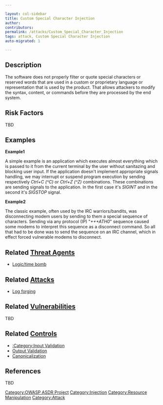 ```yaml
---

layout: col-sidebar
title: Custom Special Character Injection
author: 
contributors: 
permalink: /attacks/Custom_Special_Character_Injection
tags: attack, Custom Special Character Injection
auto-migrated: 1

---
```


## Description

The software does not properly filter or quote special characters or
reserved words that are used in a custom or proprietary language or
representation that is used by the product. That allows attackers to
modify the syntax, content, or commands before they are processed by the
end system.

## Risk Factors

TBD

## Examples

**Example1**

A simple example is an application which executes almost everything
which is passed to it from the current terminal by the user without
sanitazing and blocking user input. If the application doesn't implement
appropriate signals handling, we may interrupt or suspend program
execution by sending respectively *Ctrl+C (^C)* or *Ctrl+Z (^Z)*
combinations. These combinations are sending signals to the application.
In the first case it's *SIGINT* and in the second it's *SIGSTOP* signal.

**Example2**

The classic example, often used by the IRC warriors/bandits, was
disconnecting modem users by sending to them a special sequence of
characters. Sending via any protocol (IP) "*+++ATH0*" sequence caused
some modems to interpret this sequence as a disconnect command. So all
that had to be done was to send the sequence on an IRC channel, which in
effect forced vulnerable modems to disconnect.

## Related [Threat Agents](Threat_Agents "wikilink")

  - [Logic/time bomb](Logic/time_bomb "wikilink")

## Related [Attacks](Attacks "wikilink")

  - [Log forging](Log_forging "wikilink")

## Related [Vulnerabilities](Vulnerabilities "wikilink")

TBD

## Related [Controls](Controls "wikilink")

  - [:Category:Input Validation](:Category:Input_Validation "wikilink")
  - [Output Validation](Output_Validation "wikilink")
  - [Canonicalization](Canonicalization "wikilink")

## References

TBD

[Category:OWASP ASDR Project](Category:OWASP_ASDR_Project "wikilink")
[Category:Injection](Category:Injection "wikilink") [Category:Resource
Manipulation](Category:Resource_Manipulation "wikilink")
[Category:Attack](Category:Attack "wikilink")